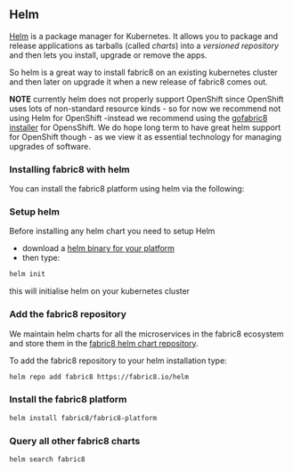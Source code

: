 ## Helm

[Helm](https://github.com/kubernetes/helm/) is a package manager for Kubernetes. It allows you to package and release applications as tarballs (called _charts_) into a _versioned repository_ and then lets you install, upgrade or remove the apps.

So helm is a great way to install fabric8 on an existing kubernetes cluster and then later on upgrade it when a new release of fabric8 comes out.

**NOTE** currently helm does not properly support OpenShift since OpenShift uses lots of non-standard resource kinds - so for now we recommend not using Helm for OpenShift -instead we recommend using the [gofabric8 installer](gofabric8.html) for OpensShift. We do hope long term to have great helm support for OpenShift though - as we view it as essential technology for managing upgrades of software.


### Installing fabric8 with helm

You can install the fabric8 platform using helm via the following:

### Setup helm

Before installing any helm chart you need to setup Helm

* download a [helm binary for your platform](https://github.com/kubernetes/helm/#install)
* then type:

```bash
helm init
```

this will initialise helm on your kubernetes cluster

### Add the fabric8 repository

We maintain helm charts for all the microservices in the fabric8 ecosystem and store them in the [fabric8 helm chart repository](http://fabric8.io/helm/).

To add the fabric8 repository to your helm installation type:

```bash
helm repo add fabric8 https://fabric8.io/helm
```

### Install the fabric8 platform

```bash
helm install fabric8/fabric8-platform
```

### Query all other fabric8 charts

```bash
helm search fabric8
```
